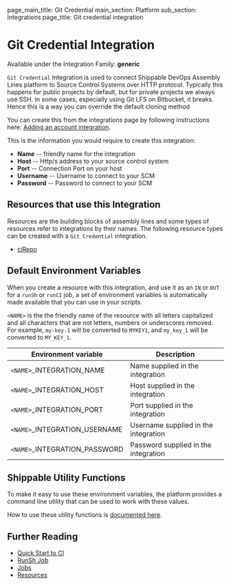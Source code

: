page_main_title: Git Credential
main_section: Platform
sub_section: Integrations
page_title: Git credential integration

# Git Credential Integration

Available under the Integration Family: **generic**

`Git Credential` Integration is used to connect Shippable DevOps Assembly Lines platform to Source Control Systems over HTTP protocol. Typically this happens for public projects by default, but for private projects we always use SSH. In some cases, especially using Git LFS on Bitbucket, it breaks. Hence this is a way you can override the default cloning method

You can create this from the integrations page by following instructions here: [Adding an account integration](/platform/tutorial/integration/howto-crud-integration/).

This is the information you would require to create this integration:

* **Name** -- friendly name for the integration
* **Host** -- Http/s address to your source control system
* **Port** -- Connection Port on your host
* **Username** -- Username to connect to your SCM
* **Password** -- Password to connect to your SCM

## Resources that use this Integration
Resources are the building blocks of assembly lines and some types of resources refer to integrations by their names. The following resource types can be created with a `Git Credential` integration.

* [ciRepo](/platform/workflow/resource/cirepo)

## Default Environment Variables
When you create a resource with this integration, and use it as an `IN` or `OUT` for a `runSh` or `runCI` job, a set of environment variables is automatically made available that you can use in your scripts.

`<NAME>` is the the friendly name of the resource with all letters capitalized and all characters that are not letters, numbers or underscores removed. For example, `my-key-1` will be converted to `MYKEY1`, and `my_key_1` will be converted to `MY_KEY_1`.

| Environment variable						         | Description        |
| ------			 							         |----------------- |
| `<NAME>`\_INTEGRATION\_NAME       	| Name supplied in the integration |
| `<NAME>`\_INTEGRATION\_HOST   		| Host supplied in the integration |
| `<NAME>`\_INTEGRATION\_PORT   		| Port supplied in the integration |
| `<NAME>`\_INTEGRATION\_USERNAME   	| Username supplied in the integration |
| `<NAME>`\_INTEGRATION\_PASSWORD   	| Password supplied in the integration |

## Shippable Utility Functions
To make it easy to use these environment variables, the platform provides a command line utility that can be used to work with these values.

How to use these utility functions is [documented here](/platform/tutorial/workflow/using-shipctl).

## Further Reading
* [Quick Start to CI](/getting-started/ci-sample)
* [RunSh Job](/platform/workflow/job/runsh)
* [Jobs](/platform/workflow/job/overview)
* [Resources](/platform/workflow/resource/overview)
